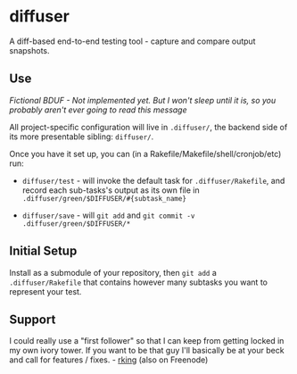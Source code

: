 diffuser
========

A diff-based end-to-end testing tool - capture and compare output snapshots. 

Use
---

*Fictional BDUF - Not implemented yet. But I won't sleep until it is, so you
probably aren't ever going to read this message*

All project-specific configuration will live in `.diffuser/`, the backend side
of its more presentable sibling: `diffuser/`.

Once you have it set up, you can (in a Rakefile/Makefile/shell/cronjob/etc) run:

- `diffuser/test` - will invoke the default task for `.diffuser/Rakefile`, and
  record each sub-tasks's output as its own file in
  `.diffuser/green/$DIFFUSER/#{subtask_name}`

- `diffuser/save` - will `git add` and `git commit -v
  .diffuser/green/$DIFFUSER/*`

Initial Setup
-------------

Install as a submodule of your repository, then `git add` a
`.diffuser/Rakefile` that contains however many subtasks you want to represent
your test.

Support
-------

I could really use a "first follower" so that I can keep from getting
locked in my own ivory tower. If you want to be that guy I'll basically be at
your beck and call for features / fixes. - [rking](rking@sharpsaw.org) (also
on Freenode)
